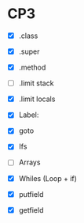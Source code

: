 # CP3

- [x] .class
- [x] .super
- [x] .method
- [ ] .limit stack
- [x] .limit locals
  
- [x] Label:
- [x] goto
- [x] Ifs
- [ ] Arrays
- [x] Whiles (Loop + if)
- [x] putfield
- [x] getfield
